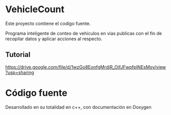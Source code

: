 # VehicleCount
Este proyecto contiene el codigo fuente.

Programa inteligente de conteo de vehículos en vias publicas con el fin de recopilar datos y aplicar acciones al respecto.

## Tutorial
https://drive.google.com/file/d/1wzGo8EonfgMrdjR_OifJFwpfplNEsMsy/view?usp=sharing

# Código fuente
Desarrollado en su totalidad en c++, con documentación en Doxygen

